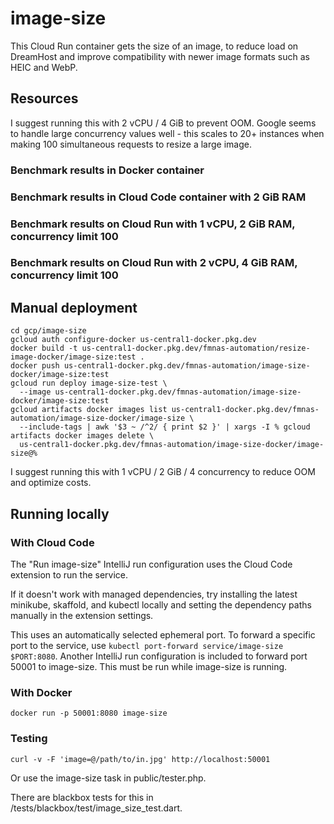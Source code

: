 # image-size

This Cloud Run container gets the size of an image, to reduce load on DreamHost and improve compatibility with newer 
image formats such as HEIC and WebP.

## Resources

I suggest running this with 2 vCPU / 4 GiB to prevent OOM. Google seems to handle large concurrency values well - this
scales to 20+ instances when making 100 simultaneous requests to resize a large image.

### Benchmark results in Docker container



### Benchmark results in Cloud Code container with 2 GiB RAM



### Benchmark results on Cloud Run with 1 vCPU, 2 GiB RAM, concurrency limit 100



### Benchmark results on Cloud Run with 2 vCPU, 4 GiB RAM, concurrency limit 100


## Manual deployment

```shell
cd gcp/image-size
gcloud auth configure-docker us-central1-docker.pkg.dev
docker build -t us-central1-docker.pkg.dev/fmnas-automation/resize-image-docker/image-size:test .
docker push us-central1-docker.pkg.dev/fmnas-automation/image-size-docker/image-size:test
gcloud run deploy image-size-test \
  --image us-central1-docker.pkg.dev/fmnas-automation/image-size-docker/image-size:test
gcloud artifacts docker images list us-central1-docker.pkg.dev/fmnas-automation/image-size-docker/image-size \
  --include-tags | awk '$3 ~ /^2/ { print $2 }' | xargs -I % gcloud artifacts docker images delete \
  us-central1-docker.pkg.dev/fmnas-automation/image-size-docker/image-size@%
```

I suggest running this with 1 vCPU / 2 GiB / 4 concurrency to reduce OOM and optimize costs.

## Running locally

### With Cloud Code

The "Run image-size" IntelliJ run configuration uses the Cloud Code extension to run the service.

If it doesn't work with managed dependencies, try installing the latest minikube, skaffold, and kubectl locally and
setting the dependency paths manually in the extension settings.

This uses an automatically selected ephemeral port. To forward a specific port to the service, use
`kubectl port-forward service/image-size $PORT:8080`. Another IntelliJ run configuration is included to forward
port 50001 to image-size. This must be run while image-size is running.

### With Docker

`docker run -p 50001:8080 image-size`

### Testing

```shell
curl -v -F 'image=@/path/to/in.jpg' http://localhost:50001 
```

Or use the image-size task in public/tester.php.

There are blackbox tests for this in /tests/blackbox/test/image_size_test.dart.
